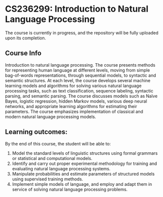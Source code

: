 # CS236299: Introduction to Natural Language Processing

The course is currently in progress, and the repository will be fully uploaded upon its completion.

## Course Info
Introduction to natural language processing. The course presents methods for
representing human language at different levels, moving from simple bag-of-words
representations, through sequential models, to syntactic and semantic structures. At each
level, the course develops several machine learning models and algorithms for solving
various natural language processing tasks, such as text classification, sequence labeling,
syntactic parsing, and semantic parsing. The course discusses models such as Naïve
Bayes, logistic regression, hidden Markov models, various deep neural networks, and
appropriate learning algorithms for estimating their parameters. The course emphasizes
implementation of classical and modern natural language processing models.


## Learning outcomes:
By the end of this course, the student will be able to:
1. Model the standard levels of linguistic structures using formal grammars or
statistical and computational models.
2. Identify and carry out proper experimental methodology for training and
evaluating natural language processing systems.
3. Manipulate probabilities and estimate parameters of structured models using
supervised training methods.
4. Implement simple models of language, and employ and adapt them in service of
solving natural language processing problems.
